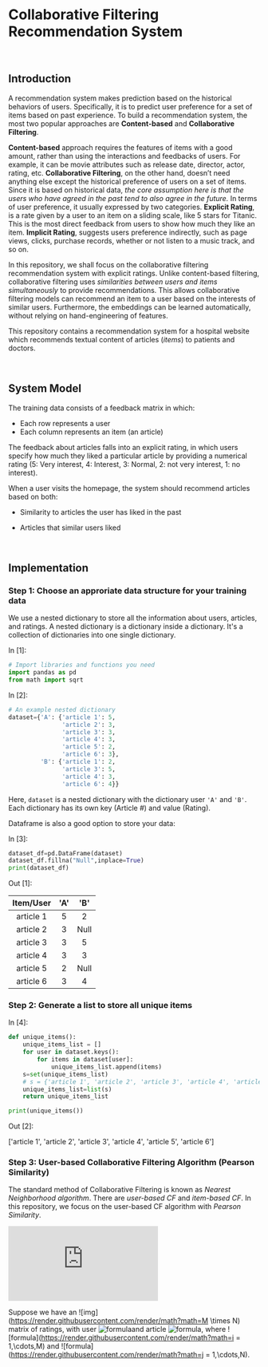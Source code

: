 # Collaborative Filtering Recommendation System

<br />

## Introduction

A recommendation system makes prediction based on the historical behaviors of users. Specifically, it is to predict user preference for a set of items based on past experience. To build a recommendation system, the most two popular approaches are **Content-based** and **Collaborative Filtering**.

**Content-based** approach requires the features of items with a good amount, rather than using the interactions and feedbacks of users. For example, it can be movie attributes such as release date, director, actor, rating, etc. **Collaborative Filtering**, on the other hand, doesn’t need anything else except the historical preference of users on a set of items. Since it is based on historical data, *the core assumption here is that the users who have agreed in the past tend to also agree in the future.* In terms of user preference, it usually expressed by two categories. **Explicit Rating**, is a rate given by a user to an item on a sliding scale, like 5 stars for Titanic. This is the most direct feedback from users to show how much they like an item. **Implicit Rating**, suggests users preference indirectly, such as page views, clicks, purchase records, whether or not listen to a music track, and so on. 

In this repository, we shall focus on the collaborative filtering recommendation system with explicit ratings. Unlike content-based filtering, collaborative filtering uses *similarities between users and items simultaneously* to provide recommendations. This allows collaborative filtering models can recommend an item to a user based on the interests of similar users. Furthermore, the embeddings can be learned automatically, without relying on hand-engineering of features. 

This repository contains a recommendation system for a hospital website which recommends textual content of articles (*items*) to patients and doctors. 

<br />

## System Model

The training data consists of a feedback matrix in which:

* Each row represents a user
* Each column represents an item (an article)

The feedback about articles falls into an explicit rating, in which users specify how much they liked a particular article by providing a numerical rating (5: Very interest, 4: Interest, 3: Normal, 2: not very interest, 1: no interest).

When a user visits the homepage, the system should recommend articles based on both:

* Similarity to articles the user has liked in the past

* Articles that similar users liked

<br />

## Implementation

### Step 1: Choose an approriate data structure for your training data

We use a nested dictionary to store all the information about users, articles, and ratings. A nested dictionary is a dictionary inside a dictionary. It's a collection of dictionaries into one single dictionary.

In [1]: 

```python
# Import libraries and functions you need
import pandas as pd
from math import sqrt
```

In [2]: 

```Python
# An example nested dictionary
dataset={'A': {'article 1': 5,
               'article 2': 3,
               'article 3': 3,
               'article 4': 3,
               'article 5': 2,
               'article 6': 3},
         'B': {'article 1': 2,
               'article 3': 5,
               'article 4': 3,
               'article 6': 4}}
```

Here, `dataset` is a nested dictionary with the dictionary user `'A'` and `'B'`. Each dictionary has its own key (Article #) and value (Rating). 

Dataframe is also a good option to store your data:

In [3]:

```python
dataset_df=pd.DataFrame(dataset)
dataset_df.fillna("Null",inplace=True)
print(dataset_df)
```

Out [1]:

| Item/User | 'A'  | 'B'  |
| :-------: | :--: | :--: |
| article 1 |  5   |  2   |
| article 2 |  3   | Null |
| article 3 |  3   |  5   |
| article 4 |  3   |  3   |
| article 5 |  2   | Null |
| article 6 |  3   |  4   |

### Step 2: Generate a list to store all unique items

In [4]:

```Python
def unique_items():
    unique_items_list = []
    for user in dataset.keys():
        for items in dataset[user]:
            unique_items_list.append(items)
    s=set(unique_items_list)
    # s = {'article 1', 'article 2', 'article 3', 'article 4', 'article 5', 'article 6'}
    unique_items_list=list(s)
    return unique_items_list

print(unique_items())
```

Out [2]:

['article 1', 'article 2', 'article 3', 'article 4', 'article 5', 'article 6']

### Step 3: User-based Collaborative Filtering Algorithm (Pearson Similarity)

The standard method of Collaborative Filtering is known as *Nearest Neighborhood algorithm*. There are *user-based CF* and *item-based CF*. In this repository, we focus on the user-based CF algorithm with *Pearson Similarity*.

![img](http://latex.codecogs.com/svg.latex?%5Cfrac%7B%5Csigma%7D%7B%5Cmu%7D)

Suppose we have an ![img](https://render.githubusercontent.com/render/math?math=M \times N) matrix of ratings, with user ![formula](https://render.githubusercontent.com/render/math?math=u_i)and article ![formula](https://render.githubusercontent.com/render/math?math=a_j), where ![formula](https://render.githubusercontent.com/render/math?math=i = 1,\cdots,M) and ![formula](https://render.githubusercontent.com/render/math?math=j = 1,\cdots,N).

